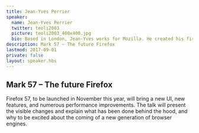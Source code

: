 ```yaml
---
title: Jean-Yves Perrier
speaker:
  name: Jean-Yves Perrier
  twitter: teoli2003
  picture: teoli2003_400x400.jpg
  bio: Based in London, Jean-Yves works for Mozilla. He created his first Web site in 1995; he started to document and advocate Web technologies in 2010, first as a technical writer, then as the MDN Content Lead. He now is a Senior Program Manager, doing developer outreach.
description: Mark 57 – The future Firefox
lastmod: 2017-09-01
private: false
layout: speaker.hbs
---
```


## Mark 57 – The future Firefox

Firefox 57, to be launched in November this year, will bring a new UI, new features, and numerous performance improvements. The talk will present the visible changes and explain what has been done behind the hood, and why to be excited about the coming of a new generation of browser engines.

